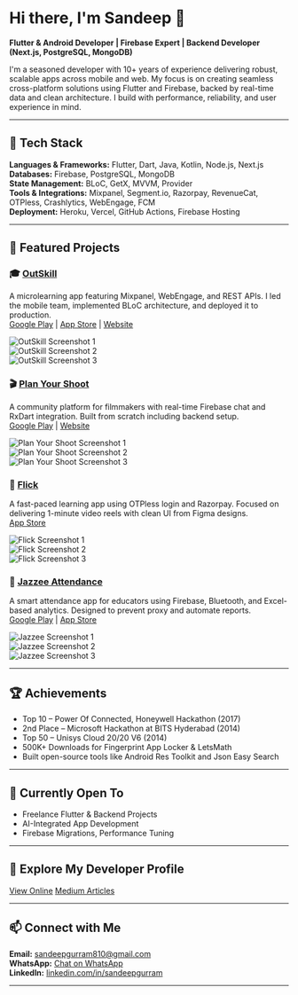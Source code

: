 # Hi there, I'm Sandeep 👋

**Flutter & Android Developer | Firebase Expert | Backend Developer (Next.js, PostgreSQL, MongoDB)**

I'm a seasoned developer with 10+ years of experience delivering robust, scalable apps across mobile and web. My focus is on creating seamless cross-platform solutions using Flutter and Firebase, backed by real-time data and clean architecture. I build with performance, reliability, and user experience in mind.

---

## 🚀 Tech Stack
**Languages & Frameworks:** Flutter, Dart, Java, Kotlin, Node.js, Next.js  
**Databases:** Firebase, PostgreSQL, MongoDB  
**State Management:** BLoC, GetX, MVVM, Provider  
**Tools & Integrations:** Mixpanel, Segment.io, Razorpay, RevenueCat, OTPless, Crashlytics, WebEngage, FCM  
**Deployment:** Heroku, Vercel, GitHub Actions, Firebase Hosting

---

## 🌟 Featured Projects

### 🎓 [OutSkill](https://apps.apple.com/in/app/growthschool-online-courses/id6451403519)  
A microlearning app featuring Mixpanel, WebEngage, and REST APIs. I led the mobile team, implemented BLoC architecture, and deployed it to production.  
[Google Play](https://play.google.com/store/apps/details?id=io.growthschool) | [App Store](https://apps.apple.com/in/app/growthschool-online-courses/id6451403519) | [Website](https://growthschool.io/)

![OutSkill Screenshot 1](images/outskill1.png)  
![OutSkill Screenshot 2](images/outskill2.png)  
![OutSkill Screenshot 3](images/outskill3.png)

### 🎬 [Plan Your Shoot](http://www.planyourshoot.com)  
A community platform for filmmakers with real-time Firebase chat and RxDart integration. Built from scratch including backend setup.  
[Google Play](https://play.google.com/store/apps/details?id=com.thasan.plan_your_shoot) | [Website](http://www.planyourshoot.com)

![Plan Your Shoot Screenshot 1](images/pys1.png)  
![Plan Your Shoot Screenshot 2](images/pys2.png)  
![Plan Your Shoot Screenshot 3](images/pys3.png)

### 🎥 [Flick](https://apps.apple.com/in/app/flick-learning-app/id6740239655)  
A fast-paced learning app using OTPless login and Razorpay. Focused on delivering 1-minute video reels with clean UI from Figma designs.  
[App Store](https://apps.apple.com/in/app/flick-learning-app/id6740239655)

![Flick Screenshot 1](images/flick1.png)  
![Flick Screenshot 2](images/flick2.png)  
![Flick Screenshot 3](images/flick3.png)

### 📘 [Jazzee Attendance](https://apps.apple.com/us/app/jazzee-faculty/id6742661280)  
A smart attendance app for educators using Firebase, Bluetooth, and Excel-based analytics. Designed to prevent proxy and automate reports.  
[Google Play](https://play.google.com/store/apps/details?id=jazzee.edtech.faculty) | [App Store](https://apps.apple.com/us/app/jazzee-faculty/id6742661280)

![Jazzee Screenshot 1](images/jazzee1.png)  
![Jazzee Screenshot 2](images/jazzee2.png)  
![Jazzee Screenshot 3](images/jazzee3.png)

---

## 🏆 Achievements
- Top 10 – Power Of Connected, Honeywell Hackathon (2017)  
- 2nd Place – Microsoft Hackathon at BITS Hyderabad (2014)  
- Top 50 – Unisys Cloud 20/20 V6 (2014)  
- 500K+ Downloads for Fingerprint App Locker & LetsMath  
- Built open-source tools like Android Res Toolkit and Json Easy Search

---

## 🌱 Currently Open To
- Freelance Flutter & Backend Projects
- AI-Integrated App Development
- Firebase Migrations, Performance Tuning

---

## 📄 Explore My Developer Profile
[View Online](https://docs.google.com/document/d/e/2PACX-1vRwLjbwttFi2EZxsxpRZyJ93tBeSvmT8zFG93AeEnXS7z5pV0qpWu5QhN8f90-60DmOM3keXiLgLT7h/pub)
[Medium Articles](https://medium.com/@SandeepGurram)

---

## 📫 Connect with Me
**Email:** sandeepgurram810@gmail.com  
**WhatsApp:** [Chat on WhatsApp](https://wa.me/919000324143)  
**LinkedIn:** [linkedin.com/in/sandeepgurram](https://linkedin.com/in/sandeepgurram)

---
